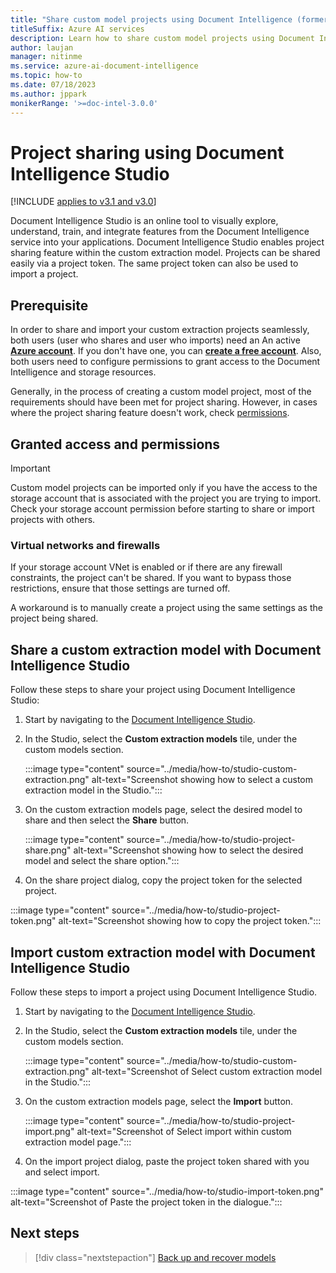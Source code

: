```yaml
---
title: "Share custom model projects using Document Intelligence (formerly Form Recognizer) Studio"
titleSuffix: Azure AI services
description: Learn how to share custom model projects using Document Intelligence Studio.
author: laujan
manager: nitinme
ms.service: azure-ai-document-intelligence
ms.topic: how-to
ms.date: 07/18/2023
ms.author: jppark
monikerRange: '>=doc-intel-3.0.0'
---
```



# Project sharing using Document Intelligence Studio

[!INCLUDE [applies to v3.1 and v3.0](../includes/applies-to-v3-1-v3-0.md)]

Document Intelligence Studio is an online tool to visually explore, understand, train, and integrate features from the Document Intelligence service into your applications. Document Intelligence Studio enables project sharing feature within the custom extraction model. Projects can be shared easily via a project token. The same project token can also be used to import a project.

## Prerequisite

In order to share and import your custom extraction projects seamlessly, both users (user who shares and user who imports) need an An active [**Azure account**](https://azure.microsoft.com/free/cognitive-services/).  If you don't have one, you can [**create a free account**](https://azure.microsoft.com/free/). Also, both users need to configure permissions to grant access to the Document Intelligence and storage resources.

Generally, in the process of creating a custom model project, most of the requirements should have been met for project sharing. However, in cases where the project sharing feature doesn't work, check [permissions](#granted-access-and-permissions).

## Granted access and permissions

 > [!IMPORTANT]
 > Custom model projects can be imported only if you have the access to the storage account that is associated with the project you are trying to import. Check your storage account permission before starting to share or import projects with others.

### Virtual networks and firewalls

If your storage account VNet is enabled or if there are any firewall constraints, the project can't be shared. If you want to bypass those restrictions, ensure that those settings are turned off.

A workaround is to manually create a project using the same settings as the project being shared.

## Share a custom extraction model with Document Intelligence Studio

Follow these steps to share your project using Document Intelligence Studio:

1. Start by navigating to the [Document Intelligence Studio](https://formrecognizer.appliedai.azure.com/studio).

1. In the Studio, select the **Custom extraction models** tile, under the custom models section.

   :::image type="content" source="../media/how-to/studio-custom-extraction.png" alt-text="Screenshot showing how to select a custom extraction model in the Studio.":::

1. On the custom extraction models page, select the desired model to share and then select the **Share** button.

   :::image type="content" source="../media/how-to/studio-project-share.png" alt-text="Screenshot showing how to select the desired model and select the share option.":::

1. On the share project dialog, copy the project token for the selected project.

:::image type="content" source="../media/how-to/studio-project-token.png" alt-text="Screenshot showing how to copy the project token.":::

## Import custom extraction model with Document Intelligence Studio

Follow these steps to import a project using Document Intelligence Studio.

1. Start by navigating to the [Document Intelligence Studio](https://formrecognizer.appliedai.azure.com/studio).

1. In the Studio, select the **Custom extraction models** tile, under the custom models section.

   :::image type="content" source="../media/how-to/studio-custom-extraction.png" alt-text="Screenshot of Select custom extraction model in the Studio.":::

1. On the custom extraction models page, select the **Import** button.

   :::image type="content" source="../media/how-to/studio-project-import.png" alt-text="Screenshot of Select import within custom extraction model page.":::

1. On the import project dialog, paste the project token shared with you and select import.

:::image type="content" source="../media/how-to/studio-import-token.png" alt-text="Screenshot of Paste the project token in the dialogue.":::

## Next steps

> [!div class="nextstepaction"]
> [Back up and recover models](../disaster-recovery.md)
